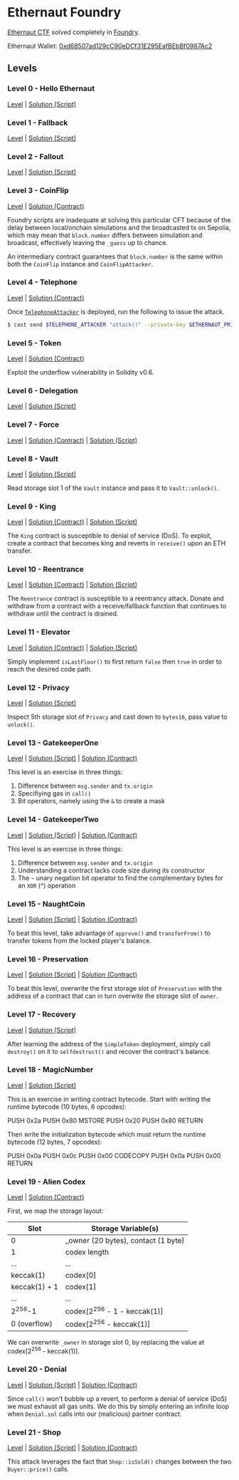 # Ethernaut Foundry

[Ethernaut CTF](https://ethernaut.openzeppelin.com/) solved completely in [Foundry](https://foundry.paradigm.xyz/).

Ethernaut Wallet: [0xd68507ad129cC90eDCf31E295EafBEbBf0987Ac2](0xd68507ad129cc90edcf31e295eafbebbf0987ac2)

## Levels

### Level 0 - Hello Ethernaut

[Level](levels/0-HelloEthernaut.sol) | [Solution (Script)](script/0-HelloEthernaut.s.sol)

### Level 1 - Fallback

[Level](levels/1-Fallback.sol) | [Solution (Script)](script/1-Fallback.s.sol)

### Level 2 - Fallout

[Level](levels/2-Fallout.sol) | [Solution (Script)](script/2-Fallout.s.sol)

### Level 3 - CoinFlip

[Level](levels/3-CoinFlip.sol) | [Solution (Contract)](src/3-CoinFlip.sol)

Foundry scripts are inadequate at solving this particular CFT because of the delay between local/onchain simulations and the broadcasted tx on Sepolia, which may mean that `block.number` differs between simulation and broadcast, effectively leaving the `_guess` up to chance.

An intermediary contract guarantees that `block.number` is the same within both the `CoinFlip` instance and `CoinFlipAttacker`.

### Level 4 - Telephone

[Level](levels/4-Telephone.sol) | [Solution (Contract)](src/4-Telephone.sol)

Once [`TelephoneAttacker`](src/4-Telephone.sol) is deployed, run the following to issue the attack.

```bash
$ cast send $TELEPHONE_ATTACKER "attack()" --private-key $ETHERNAUT_PRIVATE_KEY --rpc-url $SEPOLIA_RPC_URL
```

### Level 5 - Token

[Level](levels/5-Token.sol) | [Solution (Contract)](src/5-Token.s.sol)

Exploit the underflow vulnerability in Solidity v0.6.

### Level 6 - Delegation

[Level](levels/6-Delegation.sol) | [Solution (Script)](src/6-Delegation.s.sol)

### Level 7 - Force

[Level](levels/7-Force.sol) | [Solution (Contract)](src/7-Force.sol) | [Solution (Script)](src/7-Force.s.sol)

### Level 8 - Vault

[Level](levels/8-Vault.sol) | [Solution (Script)](src/8-Vault.s.sol)

Read storage slot 1 of the `Vault` instance and pass it to `Vault::unlock()`.

### Level 9 - King

[Level](levels/9-King.sol) | [Solution (Contract)](src/9-King.sol) | [Solution (Script)](script/9-King.s.sol)

The `King` contract is susceptible to denial of service (DoS). To exploit, create a contract that becomes king and reverts in `receive()` upon an ETH transfer.

### Level 10 - Reentrance

[Level](levels/10-Reentrance.sol) | [Solution (Contract)](src/10-Reentrance.sol) | [Solution (Script)](script/10-Reentrance.s.sol)

The `Reentrance` contract is susceptible to a reentrancy attack. Donate and withdraw from a contract with a receive/fallback function that continues to withdraw until the contract is drained.

### Level 11 - Elevator

[Level](levels/11-Elevator.sol) | [Solution (Contract)](src/11-Elevator.sol) | [Solution (Script)](script/11-Elevator.s.sol)

Simply implement `isLastFloor()` to first return `false` then `true` in order to reach the desired code path.

### Level 12 - Privacy

[Level](levels/12-Privacy.sol) | [Solution (Script)](script/12-Privacy.s.sol)

Inspect 5th storage slot of `Privacy` and cast down to `bytes16`, pass value to `unlock()`.

### Level 13 - GatekeeperOne

[Level](levels/13-GatekeeperOne.sol) | [Solution (Script)](script/13-GatekeeperOne.s.sol) | [Solution (Contract)](src/13-GatekeeperOne.sol)

This level is an exercise in three things:

1. Difference between `msg.sender` and `tx.origin`
2. Specifiying gas in `call()`
3. Bit operators, namely using the `&` to create a mask

### Level 14 - GatekeeperTwo

[Level](levels/14-GatekeeperTwo.sol) | [Solution (Script)](script/14-GatekeeperTwo.s.sol) | [Solution (Contract)](src/14-GatekeeperTwo.sol)

This level is an exercise in three things:

1. Difference between `msg.sender` and `tx.origin`
2. Understanding a contract lacks code size during its constructor
3. The `~` unary negation bit operator to find the complementary bytes for an `XOR` (^) operation

### Level 15 - NaughtCoin

[Level](levels/15-NaughtCoin.sol) | [Solution (Script)](script/15-NaughtCoin.s.sol) | [Solution (Contract)](src/15-NaughtCoin.sol)

To beat this level, take advantage of `approve()` and `transferFrom()` to transfer tokens from the locked player's balance.

### Level 16 - Preservation

[Level](levels/16-Preservation.sol) | [Solution (Script)](script/16-Preservation.s.sol) | [Solution (Contract)](src/16-Preservation.sol)

To beat this level, overwrite the first storage slot of `Preservation` with the address of a contract that can in turn overwite the storage slot of `owner`.

### Level 17 - Recovery

[Level](levels/17-Recovery.sol) | [Solution (Script)](script/17-Recovery.s.sol)

After learning the address of the `SimpleToken` deployment, simply call `destroy()` on it to `selfdestruct()` and recover the contract's balance.

### Level 18 - MagicNumber

[Level](levels/18-MagicNum.sol) | [Solution (Script)](script/18-MagicNum.s.sol)

This is an exercise in writing contract bytecode. Start with writing the runtime bytecode (10 bytes, 6 opcodes):

PUSH 0x2a
PUSH 0x80
MSTORE
PUSH 0x20
PUSH 0x80
RETURN

Then write the initialization bytecode which must return the runtime bytecode (12 bytes, 7 opcodes):

PUSH 0x0a
PUSH 0x0c
PUSH 0x00
CODECOPY
PUSH 0x0a
PUSH 0x00
RETURN

### Level 19 - Alien Codex

[Level](levels/19-AlienCodex.sol) | [Solution (Contract)](src/19-AlienCodex.sol)

First, we map the storage layout:

| Slot              | Storage Variable(s)                    |
| ----------------- | -------------------------------------- |
| 0                 | \_owner (20 bytes), contact (1 byte)   |
| 1                 | codex length                           |
| ...               | ...                                    |
| keccak(1)         | codex[0]                               |
| keccak(1) + 1     | codex[1]                               |
| ...               | ...                                    |
| 2<sup>256</sup>-1 | codex[2<sup>256</sup> - 1 - keccak(1)] |
| 0 (overflow)      | codex[2<sup>256</sup> - keccak(1)]     |

We can overwrite `_owner` in storage slot 0, by replacing the value at codex[2<sup>256</sup> - keccak(1)].

### Level 20 - Denial

[Level](levels/19-Denial.sol) | [Solution (Script)](script/19-Denial.s.sol) | [Solution (Contract)](src/19-Denial.sol)

Since `call()` won't bubble up a revert, to perform a denial of service (DoS) we must exhaust all gas units. We do this by simply entering an infinite loop when `Denial.sol` calls into our (malicious) partner contract.

### Level 21 - Shop

[Level](levels/21-Shop.sol) | [Solution (Script)](script/21-Shop.s.sol) | [Solution (Contract)](src/21-Shop.sol)

This attack leverages the fact that `Shop::isSold()` changes between the two `Buyer::price()` calls.
